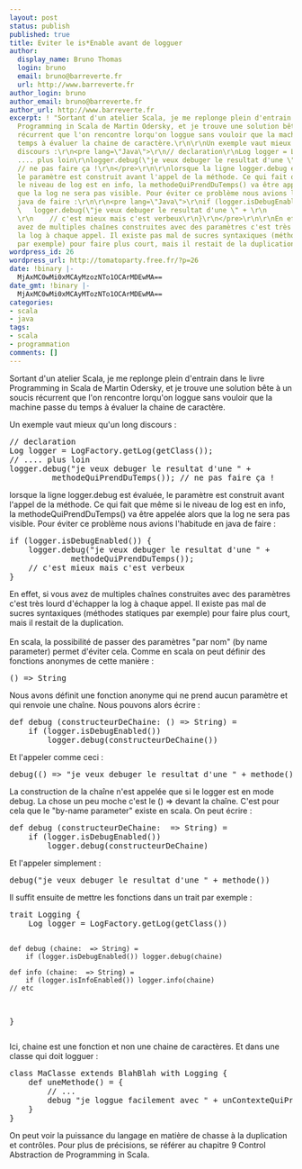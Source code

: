 ```yaml
---
layout: post
status: publish
published: true
title: Eviter le is*Enable avant de logguer
author:
  display_name: Bruno Thomas
  login: bruno
  email: bruno@barreverte.fr
  url: http://www.barreverte.fr
author_login: bruno
author_email: bruno@barreverte.fr
author_url: http://www.barreverte.fr
excerpt: ! "Sortant d'un atelier Scala, je me replonge plein d'entrain dans le livre
  Programming in Scala de Martin Odersky, et je trouve une solution bête à un soucis
  récurrent que l'on rencontre lorqu'on loggue sans vouloir que la machine passe du
  temps à évaluer la chaine de caractère.\r\n\r\nUn exemple vaut mieux qu'un long
  discours :\r\n<pre lang=\"Java\">\r\n// declaration\r\nLog logger = LogFactory.getLog(getClass());\r\n//
  .... plus loin\r\nlogger.debug(\"je veux debuger le resultat d'une \" + \r\n         methodeQuiPrendDuTemps());
  // ne pas faire ça !\r\n</pre>\r\n\r\nlorsque la ligne logger.debug est évaluée,
  le paramètre est construit avant l'appel de la méthode. Ce qui fait que même si
  le niveau de log est en info, la methodeQuiPrendDuTemps() va être appelée alors
  que la log ne sera pas visible. Pour éviter ce problème nous avions l'habitude en
  java de faire :\r\n\r\n<pre lang=\"Java\">\r\nif (logger.isDebugEnabled()) {\r\n
  \   logger.debug(\"je veux debuger le resultat d'une \" + \r\n             methodeQuiPrendDuTemps());
  \r\n    // c'est mieux mais c'est verbeux\r\n}\r\n</pre>\r\n\r\nEn effet, si vous
  avez de multiples chaînes construites avec des paramètres c'est très lourd d'échapper
  la log à chaque appel. Il existe pas mal de sucres syntaxiques (méthodes statiques
  par exemple) pour faire plus court, mais il restait de la duplication. \r\n"
wordpress_id: 26
wordpress_url: http://tomatoparty.free.fr/?p=26
date: !binary |-
  MjAxMC0wMi0xMCAyMzozNTo1OCArMDEwMA==
date_gmt: !binary |-
  MjAxMC0wMi0xMCAyMTozNTo1OCArMDEwMA==
categories:
- scala
- java
tags:
- scala
- programmation
comments: []
---
```

<p>Sortant d'un atelier Scala, je me replonge plein d'entrain dans le livre Programming in Scala de Martin Odersky, et je trouve une solution bête à un soucis récurrent que l'on rencontre lorqu'on loggue sans vouloir que la machine passe du temps à évaluer la chaine de caractère.</p>
<p>Un exemple vaut mieux qu'un long discours :</p>
<pre lang="Java">
// declaration
Log logger = LogFactory.getLog(getClass());
// .... plus loin
logger.debug("je veux debuger le resultat d'une " + 
         methodeQuiPrendDuTemps()); // ne pas faire ça !
</pre>
<p>lorsque la ligne logger.debug est évaluée, le paramètre est construit avant l'appel de la méthode. Ce qui fait que même si le niveau de log est en info, la methodeQuiPrendDuTemps() va être appelée alors que la log ne sera pas visible. Pour éviter ce problème nous avions l'habitude en java de faire :</p>
<pre lang="Java">
if (logger.isDebugEnabled()) {
    logger.debug("je veux debuger le resultat d'une " + 
             methodeQuiPrendDuTemps()); 
    // c'est mieux mais c'est verbeux
}
</pre>
<p>En effet, si vous avez de multiples chaînes construites avec des paramètres c'est très lourd d'échapper la log à chaque appel. Il existe pas mal de sucres syntaxiques (méthodes statiques par exemple) pour faire plus court, mais il restait de la duplication.<br />
<a id="more"></a><a id="more-26"></a><br />
En scala, la possibilité de passer des paramètres "par nom" (by name parameter) permet d'éviter cela. Comme en scala on peut définir des fonctions anonymes de cette manière :</p>
<pre lang="Scala">
() => String
</pre>
<p>Nous avons définit une fonction anonyme qui ne prend aucun paramètre et qui renvoie une chaîne. Nous pouvons alors écrire :</p>
<pre lang="Scala">
def debug (constructeurDeChaine: () => String) = 
    if (logger.isDebugEnabled()) 
        logger.debug(constructeurDeChaine())
</pre>
<p>Et l'appeler comme ceci :</p>
<pre lang="Scala">
debug(() => "je veux debuger le resultat d'une " + methode())
</pre>
<p>La construction de la chaîne n'est appelée que si le logger est en mode debug. La chose un peu moche c'est le () =&gt; devant la chaîne. C'est pour cela que le "by-name parameter" existe en scala. On peut écrire :</p>
<pre lang="Scala">
def debug (constructeurDeChaine:  => String) = 
    if (logger.isDebugEnabled()) 
        logger.debug(constructeurDeChaine)
</pre>
<p>Et l'appeler simplement :</p>
<pre lang="Scala">
debug("je veux debuger le resultat d'une " + methode())
</pre>
<p>Il suffit ensuite de mettre les fonctions dans un trait par exemple :</p>
<pre lang="Scala">
trait Logging {
    Log logger = LogFactory.getLog(getClass())

    def debug (chaine:  => String) = 
        if (logger.isDebugEnabled()) logger.debug(chaine)
    
    def info (chaine:  => String) = 
        if (logger.isInfoEnabled()) logger.info(chaine)
    // etc
}
</pre>
<p>Ici, chaine est une fonction et non une chaine de caractères. Et dans une classe qui doit logguer :</p>
<pre lang="Scala">
class MaClasse extends BlahBlah with Logging {
    def uneMethode() = {
        // ...
        debug "je loggue facilement avec " + unContexteQuiPrendDuTemps
    }
}
</pre>
<p>On peut voir la puissance du langage en matière de chasse à la duplication et contrôles. Pour plus de précisions, se référer au chapitre 9 Control Abstraction de Programming in Scala.</p>

